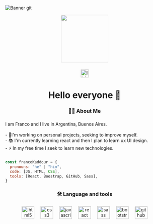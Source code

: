 ![Banner git](https://github.com/FrancoKaddour/FrancoKaddour/assets/147673141/9aff084b-2148-4f4a-baa1-390744fc50af)

<div align="center">
  <img height="150" src="https://github.com/FrancoKaddour/FrancoKaddour/assets/147673141/9aff084b-2148-4f4a-baa1-390744fc50af"  />
</div>

###

<div align="center">
  <a href="www.linkedin.com/in/francokaddour" target="_blank">
    <img src="https://img.shields.io/static/v1?message=LinkedIn&logo=linkedin&label=FK&color=0077B5&logoColor=white&labelColor=&style=for-the-badge" height="25" alt="linkedin logo"  />
  </a>
</div>

###

<h1 align="center">Hello everyone 👋</h1>

###

<h3 align="center">👩‍💻  About Me</h3>

###

<p align="left">I am Franco and I live in Argentina, Buenos Aires.<br><br>- 🔭I'm working on personal projects, seeking to improve myself.<br>- 📚 I'm currently learning react and then I plan to learn ux UI design.<br>- ⚡ In my free time I seek to learn new technologies.</p>

###

```javascript
const francoKaddour = {
  pronouns: "he" | "him",
  code: [JS, HTML, CSS],
  tools: [React, Boostrap, GitHub, Sass],
}
```
###

<h3 align="center">🛠 Language and tools</h3>

###

<div align="center">
  <img src="https://cdn.jsdelivr.net/gh/devicons/devicon/icons/html5/html5-original.svg" height="40" alt="html5 logo"  />
  <img width="12" />
  <img src="https://cdn.jsdelivr.net/gh/devicons/devicon/icons/css3/css3-original.svg" height="40" alt="css3 logo"  />
  <img width="12" />
  <img src="https://cdn.jsdelivr.net/gh/devicons/devicon/icons/javascript/javascript-original.svg" height="40" alt="javascript logo"  />
  <img width="12" />
  <img src="https://cdn.jsdelivr.net/gh/devicons/devicon/icons/react/react-original.svg" height="40" alt="react logo"  />
  <img width="12" />
  <img src="https://cdn.jsdelivr.net/gh/devicons/devicon/icons/sass/sass-original.svg" height="40" alt="sass logo"  />
  <img width="12" />
  <img src="https://cdn.jsdelivr.net/gh/devicons/devicon/icons/bootstrap/bootstrap-original.svg" height="40" alt="bootstrap logo"  />
  <img width="12" />
  <img src="https://cdn.jsdelivr.net/gh/devicons/devicon/icons/github/github-original.svg" height="40" alt="github logo"  />
</div>

###